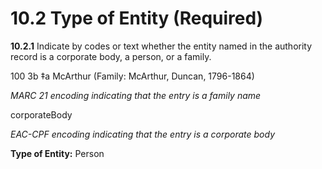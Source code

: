 # 10.2 Type of Entity (Required)

**10.2.1** Indicate by codes or text whether the entity named in the authority record is a corporate body, a person, or a family.

100 3b ‡a McArthur (Family: McArthur, Duncan, 1796-1864)

_MARC 21 encoding indicating that the entry is a family name_

<entityType>corporateBody</entityType>

_EAC-CPF encoding indicating that the entry is a corporate body_

**Type of Entity:** Person
